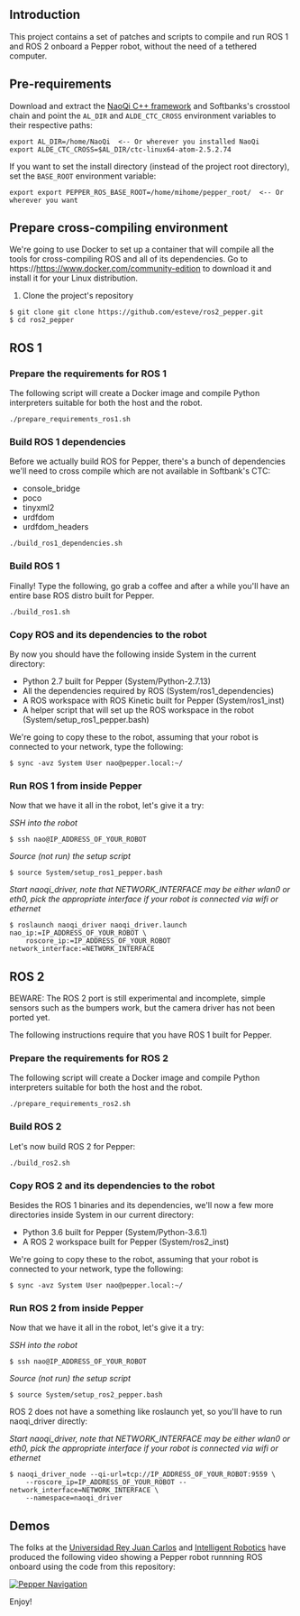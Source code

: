 ## Introduction

This project contains a set of patches and scripts to compile and run ROS 1 and ROS 2 onboard a Pepper robot, without the need of a tethered computer.

## Pre-requirements

Download and extract the [NaoQi C++ framework](http://doc.aldebaran.com/2-5/index_dev_guide.html) and Softbanks's crosstool chain and point the `AL_DIR` and `ALDE_CTC_CROSS` environment variables to their respective paths:

```
export AL_DIR=/home/NaoQi  <-- Or wherever you installed NaoQi
export ALDE_CTC_CROSS=$AL_DIR/ctc-linux64-atom-2.5.2.74
```

If you want to set the install directory (instead of the project root directory), set the `BASE_ROOT` environment variable:

```
export export PEPPER_ROS_BASE_ROOT=/home/mihome/pepper_root/  <-- Or wherever you want
```

## Prepare cross-compiling environment

We're going to use Docker to set up a container that will compile all the tools for cross-compiling ROS and all of its dependencies. Go to https://https://www.docker.com/community-edition to download it and install it for your Linux distribution.


1. Clone the project's repository

```
$ git clone git clone https://github.com/esteve/ros2_pepper.git
$ cd ros2_pepper
```

## ROS 1

### Prepare the requirements for ROS 1

The following script will create a Docker image and compile Python interpreters suitable for both the host and the robot.

```
./prepare_requirements_ros1.sh
```

### Build ROS 1 dependencies

Before we actually build ROS for Pepper, there's a bunch of dependencies we'll need to cross compile which are not available in Softbank's CTC:

- console_bridge
- poco
- tinyxml2
- urdfdom
- urdfdom_headers

```
./build_ros1_dependencies.sh
```

### Build ROS 1

Finally! Type the following, go grab a coffee and after a while you'll have an entire base ROS distro built for Pepper.

```
./build_ros1.sh
```

### Copy ROS and its dependencies to the robot

By now you should have the following inside System in the current directory:

- Python 2.7 built for Pepper (System/Python-2.7.13)
- All the dependencies required by ROS (System/ros1_dependencies)
- A ROS workspace with ROS Kinetic built for Pepper (System/ros1_inst)
- A helper script that will set up the ROS workspace in the robot (System/setup_ros1_pepper.bash)

We're going to copy these to the robot, assuming that your robot is connected to your network, type the following:

```
$ sync -avz System User nao@pepper.local:~/
```

### Run ROS 1 from inside Pepper

Now that we have it all in the robot, let's give it a try:

*SSH into the robot*

```
$ ssh nao@IP_ADDRESS_OF_YOUR_ROBOT
```

*Source (not run) the setup script*

```
$ source System/setup_ros1_pepper.bash
```

*Start naoqi_driver, note that NETWORK\_INTERFACE may be either wlan0 or eth0, pick the appropriate interface if your robot is connected via wifi or ethernet*

```
$ roslaunch naoqi_driver naoqi_driver.launch nao_ip:=IP_ADDRESS_OF_YOUR_ROBOT \
    roscore_ip:=IP_ADDRESS_OF_YOUR_ROBOT network_interface:=NETWORK_INTERFACE
```

## ROS 2

BEWARE: The ROS 2 port is still experimental and incomplete, simple sensors such as the bumpers work, but the camera driver has not been ported yet.

The following instructions require that you have ROS 1 built for Pepper.

### Prepare the requirements for ROS 2

The following script will create a Docker image and compile Python interpreters suitable for both the host and the robot.

```
./prepare_requirements_ros2.sh
```

### Build ROS 2

Let's now build ROS 2 for Pepper:

```
./build_ros2.sh
```

### Copy ROS 2 and its dependencies to the robot

Besides the ROS 1 binaries and its dependencies, we'll now a few more directories inside System in our current directory:

- Python 3.6 built for Pepper (System/Python-3.6.1)
- A ROS 2 workspace built for Pepper (System/ros2_inst)

We're going to copy these to the robot, assuming that your robot is connected to your network, type the following:

```
$ sync -avz System User nao@pepper.local:~/
```

### Run ROS 2 from inside Pepper

Now that we have it all in the robot, let's give it a try:

*SSH into the robot*

```
$ ssh nao@IP_ADDRESS_OF_YOUR_ROBOT
```

*Source (not run) the setup script*

```
$ source System/setup_ros2_pepper.bash
```

ROS 2 does not have a something like roslaunch yet, so you'll have to run naoqi_driver directly:

*Start naoqi_driver, note that NETWORK\_INTERFACE may be either wlan0 or eth0, pick the appropriate interface if your robot is connected via wifi or ethernet*

```
$ naoqi_driver_node --qi-url=tcp://IP_ADDRESS_OF_YOUR_ROBOT:9559 \
    --roscore_ip=IP_ADDRESS_OF_YOUR_ROBOT --network_interface=NETWORK_INTERFACE \
    --namespace=naoqi_driver
```

## Demos

The folks at the [Universidad Rey Juan Carlos](http://robotica.gsyc.es/) and [Intelligent Robotics](http://inrobots.es/) have produced the following video showing a Pepper robot runnning ROS onboard using the code from this repository:

[![Pepper Navigation](http://img.youtube.com/vi/0wIWJHMchaU/0.jpg)](https://www.youtube.com/watch?v=0wIWJHMchaU "Pepper Navigation")

Enjoy!
